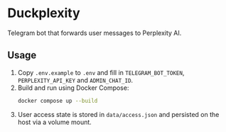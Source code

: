 # Duckplexity

Telegram bot that forwards user messages to Perplexity AI.

## Usage
1. Copy `.env.example` to `.env` and fill in `TELEGRAM_BOT_TOKEN`, `PERPLEXITY_API_KEY` and `ADMIN_CHAT_ID`.
2. Build and run using Docker Compose:
   ```bash
   docker compose up --build
   ```
3. User access state is stored in `data/access.json` and persisted on the host via a volume mount.
